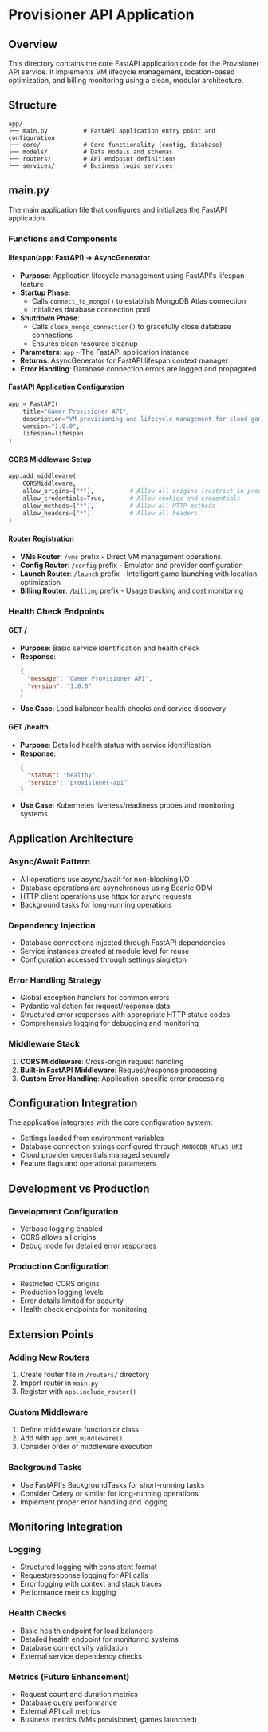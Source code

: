 # Provisioner API Application

## Overview
This directory contains the core FastAPI application code for the Provisioner API service. It implements VM lifecycle management, location-based optimization, and billing monitoring using a clean, modular architecture.

## Structure
```
app/
├── main.py          # FastAPI application entry point and configuration
├── core/            # Core functionality (config, database)
├── models/          # Data models and schemas
├── routers/         # API endpoint definitions
└── services/        # Business logic services
```

## main.py

The main application file that configures and initializes the FastAPI application.

### Functions and Components

#### lifespan(app: FastAPI) -> AsyncGenerator
- **Purpose**: Application lifecycle management using FastAPI's lifespan feature
- **Startup Phase**: 
  - Calls `connect_to_mongo()` to establish MongoDB Atlas connection
  - Initializes database connection pool
- **Shutdown Phase**:
  - Calls `close_mongo_connection()` to gracefully close database connections
  - Ensures clean resource cleanup
- **Parameters**: `app` - The FastAPI application instance
- **Returns**: AsyncGenerator for FastAPI lifespan context manager
- **Error Handling**: Database connection errors are logged and propagated

#### FastAPI Application Configuration
```python
app = FastAPI(
    title="Gamer Provisioner API",
    description="VM provisioning and lifecycle management for cloud gaming",
    version="1.0.0",
    lifespan=lifespan
)
```

#### CORS Middleware Setup
```python
app.add_middleware(
    CORSMiddleware,
    allow_origins=["*"],          # Allow all origins (restrict in production)
    allow_credentials=True,       # Allow cookies and credentials
    allow_methods=["*"],          # Allow all HTTP methods
    allow_headers=["*"]           # Allow all headers
)
```

#### Router Registration
- **VMs Router**: `/vms` prefix - Direct VM management operations
- **Config Router**: `/config` prefix - Emulator and provider configuration
- **Launch Router**: `/launch` prefix - Intelligent game launching with location optimization
- **Billing Router**: `/billing` prefix - Usage tracking and cost monitoring

### Health Check Endpoints

#### GET /
- **Purpose**: Basic service identification and health check
- **Response**: 
  ```json
  {
    "message": "Gamer Provisioner API",
    "version": "1.0.0"
  }
  ```
- **Use Case**: Load balancer health checks and service discovery

#### GET /health
- **Purpose**: Detailed health status with service identification
- **Response**:
  ```json
  {
    "status": "healthy",
    "service": "provisioner-api"
  }
  ```
- **Use Case**: Kubernetes liveness/readiness probes and monitoring systems

## Application Architecture

### Async/Await Pattern
- All operations use async/await for non-blocking I/O
- Database operations are asynchronous using Beanie ODM
- HTTP client operations use httpx for async requests
- Background tasks for long-running operations

### Dependency Injection
- Database connections injected through FastAPI dependencies
- Service instances created at module level for reuse
- Configuration accessed through settings singleton

### Error Handling Strategy
- Global exception handlers for common errors
- Pydantic validation for request/response data
- Structured error responses with appropriate HTTP status codes
- Comprehensive logging for debugging and monitoring

### Middleware Stack
1. **CORS Middleware**: Cross-origin request handling
2. **Built-in FastAPI Middleware**: Request/response processing
3. **Custom Error Handling**: Application-specific error processing

## Configuration Integration

The application integrates with the core configuration system:
- Settings loaded from environment variables
- Database connection strings configured through `MONGODB_ATLAS_URI`
- Cloud provider credentials managed securely
- Feature flags and operational parameters

## Development vs Production

### Development Configuration
- Verbose logging enabled
- CORS allows all origins
- Debug mode for detailed error responses

### Production Configuration  
- Restricted CORS origins
- Production logging levels
- Error details limited for security
- Health check endpoints for monitoring

## Extension Points

### Adding New Routers
1. Create router file in `/routers/` directory
2. Import router in `main.py`
3. Register with `app.include_router()`

### Custom Middleware
1. Define middleware function or class
2. Add with `app.add_middleware()`
3. Consider order of middleware execution

### Background Tasks
- Use FastAPI's BackgroundTasks for short-running tasks
- Consider Celery or similar for long-running operations
- Implement proper error handling and logging

## Monitoring Integration

### Logging
- Structured logging with consistent format
- Request/response logging for API calls
- Error logging with context and stack traces
- Performance metrics logging

### Health Checks
- Basic health endpoint for load balancers
- Detailed health endpoint for monitoring systems
- Database connectivity validation
- External service dependency checks

### Metrics (Future Enhancement)
- Request count and duration metrics
- Database query performance
- External API call metrics
- Business metrics (VMs provisioned, games launched)